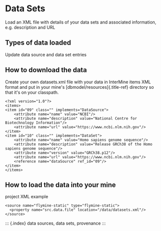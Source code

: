 # Data Sets

Load an XML file with details of your data sets and associated information, e.g. description and URL

## Types of data loaded

Update data source and data set entries

## How to download the data

Create your own datasets.xml file with your data in InterMine items XML format and put in your mine\'s \[dbmodel/resources\]{.title-ref} directory so that it\'s on your classpath.

```text
<?xml version="1.0"?>
<items>
<item id="09" class="" implements="DataSource">
    <attribute name="name" value="NCBI"/>
    <attribute name="description" value="National Centre for Biotechnology Information"/>
    <attribute name="url" value="https://www.ncbi.nlm.nih.gov"/>
</item>
<item id="10" class="" implements="DataSet">
    <attribute name="name" value="Homo sapiens genome sequence"/>
    <attribute name="description" value="Release GRCh38 of the Homo sapiens genome sequence"/>
    <attribute name="version" value="GRCh38.p12"/>
    <attribute name="url" value="https://www.ncbi.nlm.nih.gov"/>
    <reference name="dataSource" ref_id="09"/>
</item>
</items>
```

## How to load the data into your mine

project XML example

```text
<source name="flymine-static" type="flymine-static">
  <property name="src.data.file" location="/data/datasets.xml"/>
</source>
```

::: {.index} data sources, data sets, provenance :::

